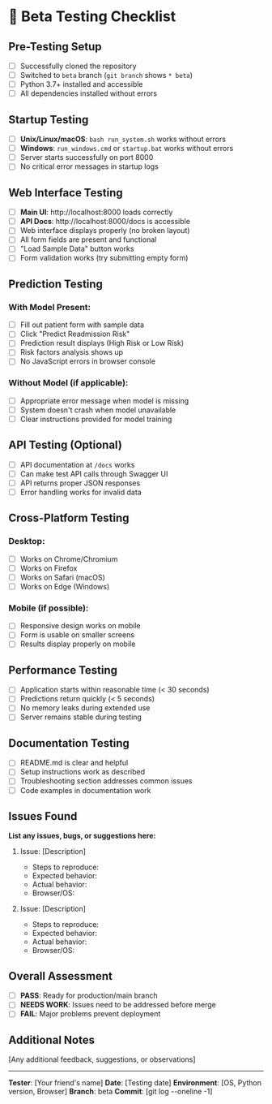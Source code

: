 # 🧪 Beta Testing Checklist

## Pre-Testing Setup
- [ ] Successfully cloned the repository
- [ ] Switched to `beta` branch (`git branch` shows `* beta`)
- [ ] Python 3.7+ installed and accessible
- [ ] All dependencies installed without errors

## Startup Testing
- [ ] **Unix/Linux/macOS**: `bash run_system.sh` works without errors
- [ ] **Windows**: `run_windows.cmd` or `startup.bat` works without errors
- [ ] Server starts successfully on port 8000
- [ ] No critical error messages in startup logs

## Web Interface Testing
- [ ] **Main UI**: http://localhost:8000 loads correctly
- [ ] **API Docs**: http://localhost:8000/docs is accessible
- [ ] Web interface displays properly (no broken layout)
- [ ] All form fields are present and functional
- [ ] "Load Sample Data" button works
- [ ] Form validation works (try submitting empty form)

## Prediction Testing
### With Model Present:
- [ ] Fill out patient form with sample data
- [ ] Click "Predict Readmission Risk"
- [ ] Prediction result displays (High Risk or Low Risk)
- [ ] Risk factors analysis shows up
- [ ] No JavaScript errors in browser console

### Without Model (if applicable):
- [ ] Appropriate error message when model is missing
- [ ] System doesn't crash when model unavailable
- [ ] Clear instructions provided for model training

## API Testing (Optional)
- [ ] API documentation at `/docs` works
- [ ] Can make test API calls through Swagger UI
- [ ] API returns proper JSON responses
- [ ] Error handling works for invalid data

## Cross-Platform Testing
### Desktop:
- [ ] Works on Chrome/Chromium
- [ ] Works on Firefox
- [ ] Works on Safari (macOS)
- [ ] Works on Edge (Windows)

### Mobile (if possible):
- [ ] Responsive design works on mobile
- [ ] Form is usable on smaller screens
- [ ] Results display properly on mobile

## Performance Testing
- [ ] Application starts within reasonable time (< 30 seconds)
- [ ] Predictions return quickly (< 5 seconds)
- [ ] No memory leaks during extended use
- [ ] Server remains stable during testing

## Documentation Testing
- [ ] README.md is clear and helpful
- [ ] Setup instructions work as described
- [ ] Troubleshooting section addresses common issues
- [ ] Code examples in documentation work

## Issues Found
**List any issues, bugs, or suggestions here:**

1. Issue: [Description]
   - Steps to reproduce:
   - Expected behavior:
   - Actual behavior:
   - Browser/OS:

2. Issue: [Description]
   - Steps to reproduce:
   - Expected behavior:
   - Actual behavior:
   - Browser/OS:

## Overall Assessment
- [ ] **PASS**: Ready for production/main branch
- [ ] **NEEDS WORK**: Issues need to be addressed before merge
- [ ] **FAIL**: Major problems prevent deployment

## Additional Notes
[Any additional feedback, suggestions, or observations]

---

**Tester**: [Your friend's name]
**Date**: [Testing date]
**Environment**: [OS, Python version, Browser]
**Branch**: beta
**Commit**: [git log --oneline -1]